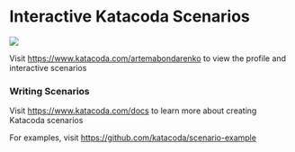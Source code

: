 # Interactive Katacoda Scenarios

[![](http://shields.katacoda.com/katacoda/artemabondarenko/count.svg)](https://www.katacoda.com/artemabondarenko "Get your profile on Katacoda.com")

Visit https://www.katacoda.com/artemabondarenko to view the profile and interactive scenarios

### Writing Scenarios
Visit https://www.katacoda.com/docs to learn more about creating Katacoda scenarios

For examples, visit https://github.com/katacoda/scenario-example
